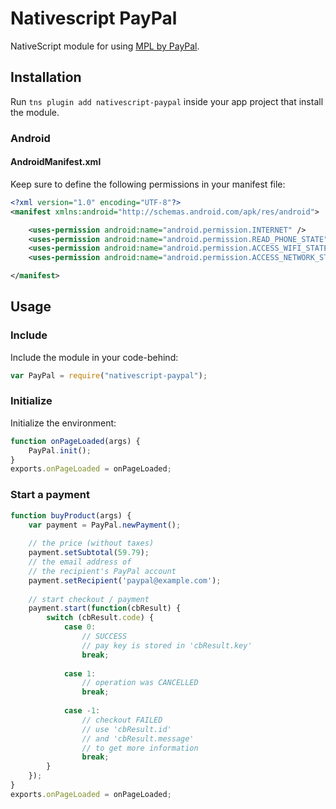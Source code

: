 # Nativescript PayPal

NativeScript module for using [MPL by PayPal](https://developer.paypal.com/docs/classic/mobile/gs_MPL/).

## Installation

Run `tns plugin add nativescript-paypal` inside your app project that install the module.

### Android

#### AndroidManifest.xml

Keep sure to define the following permissions in your manifest file:

```xml
<?xml version="1.0" encoding="UTF-8"?>
<manifest xmlns:android="http://schemas.android.com/apk/res/android">

    <uses-permission android:name="android.permission.INTERNET" />
    <uses-permission android:name="android.permission.READ_PHONE_STATE" />
    <uses-permission android:name="android.permission.ACCESS_WIFI_STATE"/>
    <uses-permission android:name="android.permission.ACCESS_NETWORK_STATE"/>

</manifest>
```

## Usage

### Include

Include the module in your code-behind:

```javascript
var PayPal = require("nativescript-paypal");
```

### Initialize

Initialize the environment:

```javascript
function onPageLoaded(args) {
    PayPal.init();
}
exports.onPageLoaded = onPageLoaded;
```

### Start a payment

```javascript
function buyProduct(args) {
    var payment = PayPal.newPayment();
    
    // the price (without taxes)
    payment.setSubtotal(59.79);
    // the email address of
    // the recipient's PayPal account
    payment.setRecipient('paypal@example.com');
    
    // start checkout / payment
    payment.start(function(cbResult) {
        switch (cbResult.code) {
            case 0:
                // SUCCESS
                // pay key is stored in 'cbResult.key'
                break;
                
            case 1:
                // operation was CANCELLED
                break;
                
            case -1:
                // checkout FAILED
                // use 'cbResult.id'
                // and 'cbResult.message'
                // to get more information
                break;
        }
    });
}
exports.onPageLoaded = onPageLoaded;
```
